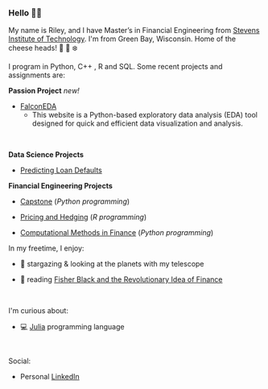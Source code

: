 ### Hello :raising_hand_man: 

My name is Riley, and I have Master’s in Financial Engineering from [Stevens Institute of Technology](https://www.stevens.edu/). I'm from Green Bay, Wisconsin. Home of the cheese heads!  :cheese: :football: :snowflake:	

I program in Python, C++ , R and SQL. Some recent projects and assignments are:

**Passion Project** *new!*
- [FalconEDA](https://FalconEDA.com)
  - This website is a Python-based exploratory data analysis (EDA) tool designed for quick and efficient data visualization and analysis. 

<br />

**Data Science Projects**
- [Predicting Loan Defaults](https://github.com/Riley25/MSDS-705)


**Financial Engineering Projects**

- [Capstone](https://github.com/Riley25/FE-800) (*Python programming*)
 
- [Pricing and Hedging](https://github.com/Riley25/FE-620) (*R programming*)

- [Computational Methods in Finance](https://github.com/Riley25/FE-621) (*Python programming*)
  


In my freetime, I enjoy:

- :telescope: stargazing & looking at the planets with my telescope

- :open_book: reading [Fisher Black and the Revolutionary Idea of Finance](Book-Fisher_Black_and_the_Revolutionary_Idea_of_Finance.jpg)

<br/>

I'm curious about:  
- :computer: [Julia](https://julialang.org/) programming language

<br/>

Social: 
- Personal [LinkedIn](https://www.linkedin.com/in/riley-heiman-50717814b/)

